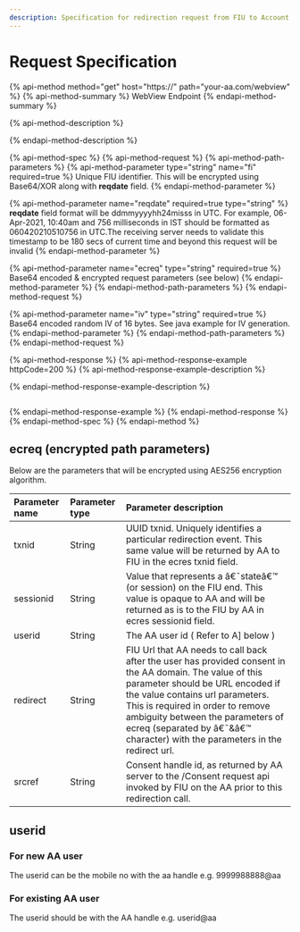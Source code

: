 ```yaml
---
description: Specification for redirection request from FIU to Account Aggregator
---
```


# Request Specification

{% api-method method="get" host="https://" path="your-aa.com/webview" %}
{% api-method-summary %}
WebView Endpoint
{% endapi-method-summary %}

{% api-method-description %}

{% endapi-method-description %}

{% api-method-spec %}
{% api-method-request %}
{% api-method-path-parameters %}
{% api-method-parameter type="string" name="fi" required=true %}
Unique FIU identifier. This will be encrypted using Base64/XOR along with **reqdate** field.
{% endapi-method-parameter %}

{% api-method-parameter name="reqdate" required=true type="string" %}
**reqdate** field format will be ddmmyyyyhh24misss in UTC. For example, 06-Apr-2021, 10:40am and 756 milliseconds in IST should be formatted as 060420210510756 in UTC.The receiving server needs to validate this timestamp to be 180 secs of current time and beyond this request will be invalid
{% endapi-method-parameter %}

{% api-method-parameter name="ecreq" type="string" required=true %}
Base64 encoded & encrypted request parameters \(see below\)
{% endapi-method-parameter %}
{% endapi-method-path-parameters %}
{% endapi-method-request %}

{% api-method-parameter name="iv" type="string" required=true %}
Base64 encoded random IV of 16 bytes. See java example for IV generation.
{% endapi-method-parameter %}
{% endapi-method-path-parameters %}
{% endapi-method-request %}

{% api-method-response %}
{% api-method-response-example httpCode=200 %}
{% api-method-response-example-description %}

{% endapi-method-response-example-description %}

```text

```
{% endapi-method-response-example %}
{% endapi-method-response %}
{% endapi-method-spec %}
{% endapi-method %}

## ecreq \(encrypted path parameters\)

Below are the parameters that will be encrypted using AES256 encryption algorithm.

| **Parameter name** | **Parameter type** | **Parameter description** |
| :--- | :--- | :--- |
| txnid | String | UUID txnid. Uniquely identifies a particular redirection event. This same value will be returned by AA to FIU in the ecres txnid field. |
| sessionid | String | Value that represents a â€˜stateâ€™ \(or session\) on the FIU end. This value is opaque to AA and will be returned as is to the FIU by AA in ecres sessionid field. |
| userid | String | The AA user id \( Refer to A\] below \) |
| redirect | String | FIU Url that AA needs to call back after the user has provided consent in the AA domain. The value of this parameter should be URL encoded if the value contains url parameters. This is required in order to remove ambiguity between the parameters of ecreq \(separated by â€˜&â€™ character\) with the parameters in the redirect url. |
| srcref | String | Consent handle id, as returned by AA server to the /Consent request api invoked by FIU on the AA prior to this redirection call. |

## userid

### For new AA user

The userid can be the mobile no with the aa handle e.g. 9999988888@aa

### For existing AA user

The userid should be with the AA handle e.g. userid@aa
